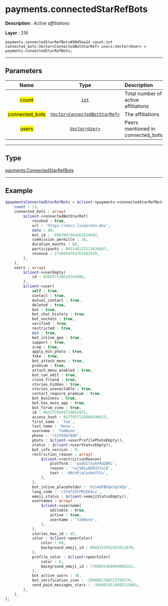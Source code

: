 # payments.connectedStarRefBots

**Description** : *Active affiliations*

**Layer** : 216

```tl
payments.connectedStarRefBots#98d5ea1d count:int connected_bots:Vector<ConnectedBotStarRef> users:Vector<User> = payments.ConnectedStarRefBots;
```

---

## Parameters

| Name | Type | Description |
| :---: | :---: | :--- |
| <mark>count</mark> | [`int`](type/int) | Total number of active affiliations |
| <mark>connected_bots</mark> | [`Vector<ConnectedBotStarRef>`](type/ConnectedBotStarRef) | The affiliations |
| <mark>users</mark> | [`Vector<User>`](type/User) | Peers mentioned in connected_bots |

---

## Type

[payments.ConnectedStarRefBots](type/payments.ConnectedStarRefBots)

---

## Example

```php
$paymentsConnectedStarRefBots = $client->payments->connectedStarRefBots(
	count : 13,
	connected_bots : array(
		$client->connectedBotStarRef(
			revoked : true,
			url : 'https://docs.liveproto.dev',
			date : 90,
			bot_id : -8907007944261624682,
			commission_permille : 30,
			duration_months : 88,
			participants : 841140225213838697,
			revenue : 2736850783763382920,
		),
	),
	users : array(
		$client->userEmpty(
			id : 920557130626354986,
		),
		$client->user(
			self : true,
			contact : true,
			mutual_contact : true,
			deleted : true,
			bot : true,
			bot_chat_history : true,
			bot_nochats : true,
			verified : true,
			restricted : true,
			min : true,
			bot_inline_geo : true,
			support : true,
			scam : true,
			apply_min_photo : true,
			fake : true,
			bot_attach_menu : true,
			premium : true,
			attach_menu_enabled : true,
			bot_can_edit : true,
			close_friend : true,
			stories_hidden : true,
			stories_unavailable : true,
			contact_require_premium : true,
			bot_business : true,
			bot_has_main_app : true,
			bot_forum_view : true,
			id : 8615729344719655971,
			access_hash : 8577957132060396813,
			first_name : 'Tak',
			last_name : 'None',
			username : 'TakNone',
			phone : '+1234567890',
			photo : $client->userProfilePhotoEmpty(),
			status : $client->userStatusEmpty(),
			bot_info_version : 9,
			restriction_reason : array(
				$client->restrictionReason(
					platform : 'puDUIToykFRdZBKi',
					reason : 'rwj5BiyQbKUVJxLR',
					text : 'ARchPjaCenbm7S1u',
				),
			),
			bot_inline_placeholder : 'bZz4GPBhQx5qlkEp',
			lang_code : 'r2YafZdlFMiEb4Lz',
			emoji_status : $client->emojiStatusEmpty(),
			usernames : array(
				$client->username(
					editable : true,
					active : true,
					username : 'TakNone',
				),
			),
			stories_max_id : 45,
			color : $client->peerColor(
				color : 68,
				background_emoji_id : 8668153952452811870,
			),
			profile_color : $client->peerColor(
				color : 9,
				background_emoji_id : 7789055408869008262,
			),
			bot_active_users : 30,
			bot_verification_icon : -2998861780723709176,
			send_paid_messages_stars : -3086819124882510801,
		),
	),
);
```
